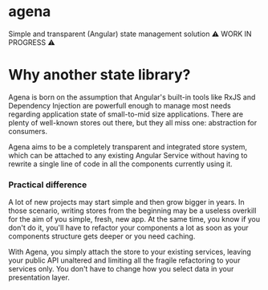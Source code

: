# agena
Simple and transparent (Angular) state management solution
⚠️ WORK IN PROGRESS ⚠️

# Why another state library? 
Agena is born on the assumption that Angular's built-in tools like RxJS and Dependency Injection are powerfull enough to manage most needs regarding application state of small-to-mid size applications.
There are plenty of well-known stores out there, but they all miss one: abstraction for consumers. 

Agena aims to be a completely transparent and integrated store system, which can be attached to any existing Angular Service without having to rewrite a single line of code in all the components currently using it.

### Practical difference
A lot of new projects may start simple and then grow bigger in years. In those scenario, writing stores from the beginning may be a useless overkill for the aim of you simple, fresh, new app. At the same time, you know if 
you don't do it, you'll have to refactor your components a lot as soon as your components structure gets deeper or you need caching. 

With Agena, you simply attach the store to your existing services, leaving your public API unaltered and limiting all the fragile refactoring to your services only.
You don't have to change how you select data in your presentation layer.

